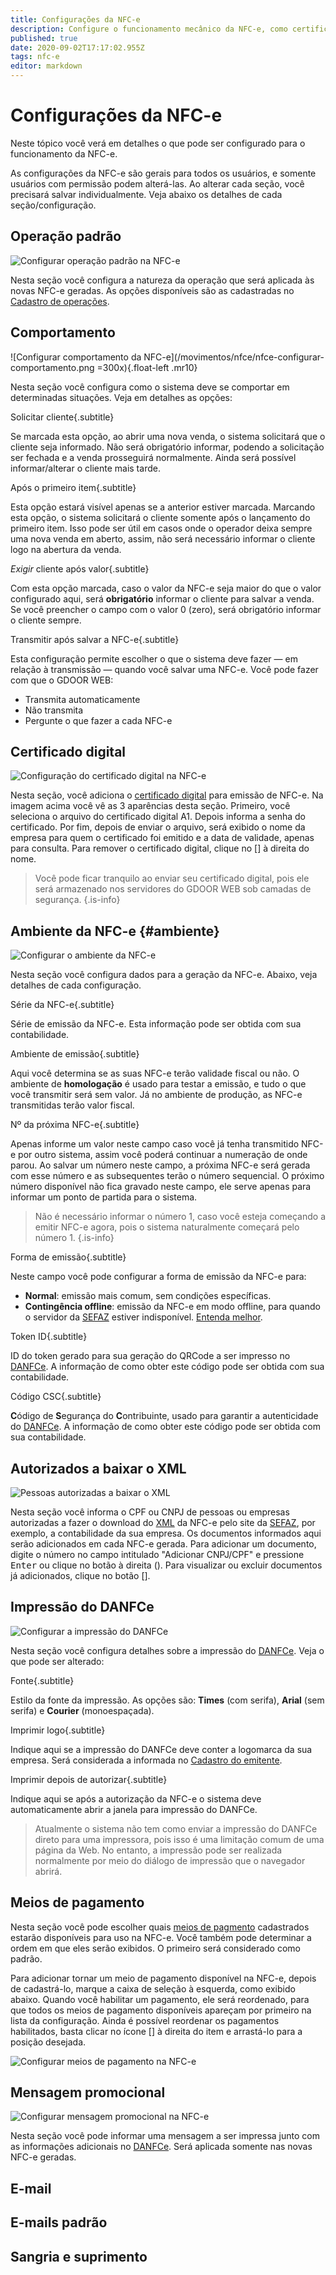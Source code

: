 ```yaml
---
title: Configurações da NFC-e
description: Configure o funcionamento mecânico da NFC-e, como certificado digital, série, etc.
published: true
date: 2020-09-02T17:17:02.955Z
tags: nfc-e
editor: markdown
---
```


# Configurações da NFC-e

Neste tópico você verá em detalhes o que pode ser configurado para o funcionamento da NFC-e.

As configurações da NFC-e são gerais para todos os usuários, e somente usuários com permissão podem alterá-las. Ao alterar cada seção, você precisará salvar individualmente. Veja abaixo os detalhes de cada seção/configuração.

## Operação padrão

![Configurar operação padrão na NFC-e](/movimentos/nfce/nfce-configurar-operacoes.png)

Nesta seção você configura a natureza da operação que será aplicada às novas NFC-e geradas. As opções disponíveis são as cadastradas no [Cadastro de operações](/cadastros/operacoes).

## Comportamento

![Configurar comportamento da NFC-e](/movimentos/nfce/nfce-configurar-comportamento.png =300x){.float-left .mr10}

Nesta seção você configura como o sistema deve se comportar em determinadas situações. Veja em detalhes as opções:

Solicitar cliente{.subtitle}

Se marcada esta opção, ao abrir uma nova venda, o sistema solicitará que o cliente seja informado. Não será obrigatório informar, podendo a solicitação ser fechada e a venda prosseguirá normalmente. Ainda será possível informar/alterar o cliente mais tarde.

Após o primeiro item{.subtitle}

Esta opção estará visível apenas se a anterior estiver marcada. Marcando esta opção, o sistema solicitará o cliente somente após o lançamento do primeiro item. Isso pode ser útil em casos onde o operador deixa sempre uma nova venda em aberto, assim, não será necessário informar o cliente logo na abertura da venda.

*Exigir* cliente após valor{.subtitle}

Com esta opção marcada, caso o valor da NFC-e seja maior do que o valor configurado aqui, será **obrigatório** informar o cliente para salvar a venda. Se você preencher o campo com o valor 0 (zero), será obrigatório informar o cliente sempre.

Transmitir após salvar a NFC-e{.subtitle}

Esta configuração permite escolher o que o sistema deve fazer — em relação à transmissão — quando você salvar uma NFC-e. Você pode fazer com que o GDOOR WEB:
- Transmita automaticamente
- Não transmita
- Pergunte o que fazer a cada NFC-e

## Certificado digital

![Configuração do certificado digital na NFC-e](/movimentos/nfce/nfce-configurar-certificado.png)

Nesta seção, você adiciona o [certificado digital](/glossario#certificado-digital) para emissão de NFC-e. Na imagem acima você vê as 3 aparências desta seção. Primeiro, você seleciona o arquivo do certificado digital A1. Depois informa a senha do certificado. Por fim, depois de enviar o arquivo, será exibido o nome da empresa para quem o certificado foi emitido e a data de validade, apenas para consulta. Para remover o certificado digital, clique no [<em class="mdi mdi-close"></em>] à direita do nome.

> Você pode ficar tranquilo ao enviar seu certificado digital, pois ele será armazenado nos servidores do GDOOR WEB sob camadas de segurança.
{.is-info}

## Ambiente da NFC-e {#ambiente}

![Configurar o ambiente da NFC-e](/movimentos/nfce/nfce-configurar-ambiente.png)

Nesta seção você configura dados para a geração da NFC-e. Abaixo, veja detalhes de cada configuração.

Série da NFC-e{.subtitle}

Série de emissão da NFC-e. Esta informação pode ser obtida com sua contabilidade.

Ambiente de emissão{.subtitle}

Aqui você determina se as suas NFC-e terão validade fiscal ou não. O ambiente de **homologação** é usado para testar a emissão, e tudo o que você transmitir será sem valor. Já no ambiente de produção, as NFC-e transmitidas terão valor fiscal.

Nº da próxima NFC-e{.subtitle}

Apenas informe um valor neste campo caso você já tenha transmitido NFC-e por outro sistema, assim você poderá continuar a numeração de onde parou. Ao salvar um número neste campo, a próxima NFC-e será gerada com esse número e as subsequentes terão o número sequencial. O próximo número disponível não fica gravado neste campo, ele serve apenas para informar um ponto de partida para o sistema.

> Não é necessário informar o número 1, caso você esteja começando a emitir NFC-e agora, pois o sistema naturalmente começará pelo número 1.
{.is-info}

Forma de emissão{.subtitle}

Neste campo você pode configurar a forma de emissão da NFC-e para: 
- **Normal**: emissão mais comum, sem condições específicas.
- **Contingência offline**: emissão da NFC-e em modo offline, para quando o servidor da [SEFAZ](/glossario#sefaz) estiver indisponível. [Entenda melhor](./contingencia).

Token ID{.subtitle}

ID do token gerado para sua geração do QRCode a ser impresso no [DANFCe](/glossario#danfce). A informação de como obter este código pode ser obtida com sua contabilidade.

Código CSC{.subtitle}

**C**ódigo de **S**egurança do **C**ontribuinte, usado para garantir a autenticidade do [DANFCe](/glossario#danfce). A informação de como obter este código pode ser obtida com sua contabilidade.

## Autorizados a baixar o XML

![Pessoas autorizadas a baixar o XML](/movimentos/nfce/nfce-configurar-autorizados-baixar-xml.png)

Nesta seção você informa o CPF ou CNPJ de pessoas ou empresas autorizadas a fazer o download do [XML](/glossario#xml) da NFC-e pelo site da [SEFAZ](/glossario#sefaz), por exemplo, a contabilidade da sua empresa. Os documentos informados aqui serão adicionados em cada NFC-e gerada. Para adicionar um documento, digite o número no campo intitulado "Adicionar CNPJ/CPF" e pressione <kbd>Enter</kbd> ou clique no botão à direita (<em class="mdi mdi-arrow-right"></em>). Para visualizar ou excluir documentos já adicionados, clique no botão [<em class="mdi mdi-eye"></em>].

## Impressão do DANFCe

![Configurar a impressão do DANFCe](/movimentos/nfce/nfce-configurar-impressao-danfce.png)

Nesta seção você configura detalhes sobre a impressão do [DANFCe](/glossario#danfce). Veja o que pode ser alterado:

Fonte{.subtitle}

Estilo da fonte da impressão. As opções são: **Times** (com serifa), **Arial** (sem serifa) e **Courier** (monoespaçada).

Imprimir logo{.subtitle}

Indique aqui se a impressão do DANFCe deve conter a logomarca da sua empresa. Será considerada a informada no [Cadastro do emitente](/configuracoes/emitente).

Imprimir depois de autorizar{.subtitle}

Indique aqui se após a autorização da NFC-e o sistema deve automaticamente abrir a janela para impressão do DANFCe.

> Atualmente o sistema não tem como enviar a impressão do DANFCe direto para uma impressora, pois isso é uma limitação comum de uma página da Web. No entanto, a impressão pode ser realizada normalmente por meio do diálogo de impressão que o navegador abrirá.

## Meios de pagamento

Nesta seção você pode escolher quais [meios de pagmento](/cadastros/pagamentos) cadastrados estarão disponíveis para uso na NFC-e. Você também pode determinar a ordem em que eles serão exibidos. O primeiro será considerado como padrão.

Para adicionar tornar um meio de pagamento disponível na NFC-e, depois de cadastrá-lo, marque a caixa de seleção à esquerda, como exibido abaixo. Quando você habilitar um pagamento, ele será reordenado, para que todos os meios de pagamento disponíveis apareçam por primeiro na lista da configuração. Ainda é possível reordenar os pagamentos habilitados, basta clicar no ícone [<em class="mdi mdi-drag-vertical"></em>] à direita do item e arrastá-lo para a posição desejada.

![Configurar meios de pagamento na NFC-e](/movimentos/nfce/nfce-configurar-pagamentos-ordem.gif)

## Mensagem promocional

![Configurar mensagem promocional na NFC-e](/movimentos/nfce/nfce-configurar-mensagem-promocional2.png)

Nesta seção você pode informar uma mensagem a ser impressa junto com as informações adicionais no [DANFCe](/glossario#danfce). Será aplicada somente nas novas NFC-e geradas.

## E-mail

## E-mails padrão

## Sangria e suprimento
